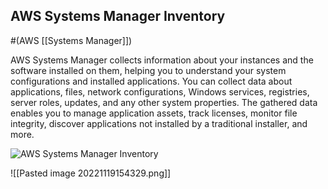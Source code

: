 ## AWS Systems Manager Inventory
#(AWS [[Systems Manager]])

AWS Systems Manager collects information about your instances and the software installed on them, helping you to understand your system configurations and installed applications. You can collect data about applications, files, network configurations, Windows services, registries, server roles, updates, and any other system properties. The gathered data enables you to manage application assets, track licenses, monitor file integrity, discover applications not installed by a traditional installer, and more.

![AWS Systems Manager Inventory](https://d1.awsstatic.com/screenshots/systems-manager/inventory-1.c4b83f1bea2f1dc4a548e05edb8070cf43a65603.png "AWS Systems Manager Inventory")

![[Pasted image 20221119154329.png]]